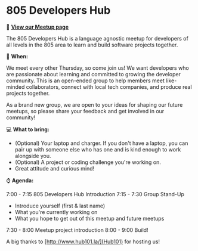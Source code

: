 # 805 Developers Hub

🔗 **[View our Meetup page](https://www.meetup.com/LearnToCodeLA/events/235361705/)**

The 805 Developers Hub is a language agnostic meetup for developers of all levels in the 805 area to learn and build software projects together.

📆 **When:**

We meet every other Thursday, so come join us! We want developers who are passionate about learning and committed to growing the developer community. This is an open-ended group to help members meet like-minded collaborators, connect with local tech companies, and produce real projects together. 

As a brand new group, we are open to your ideas for shaping our future meetups, so please share your feedback and get involved in our community!

💻 **What to bring:**

* (Optional) Your laptop and charger. If you don't have a laptop, you can pair up with someone else who has one and is kind enough to work alongside you.
* (Optional) A project or coding challenge you're working on. 
* Great attitude and curious mind!

⌚ ️**Agenda:**

7:00 - 7:15   805 Developers Hub Introduction
7:15 - 7:30   Group Stand-Up

* Introduce yourself (first & last name)
* What you're currently working on 
* What you hope to get out of this meetup and future meetups

7:30 - 8:00   Meetup project introduction
8:00 - 9:00  Build!

A big thanks to [http://www.hub101.la/](Hub101) for hosting us!